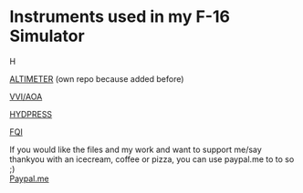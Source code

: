 # Instruments used in my F-16 Simulator

H

[ALTIMETER](https://github.com/mihi4/F-16Altimeter) (own repo because added before)

[VVI/AOA](vvi_aoa)

[HYDPRESS](hydpress)

[FQI](fuelgauge)

If you would like the files and my work and want to support me/say thankyou with an icecream, coffee or pizza, you can use paypal.me to to so ;)  
[Paypal.me](https://paypal.me/MichiHirczy)

